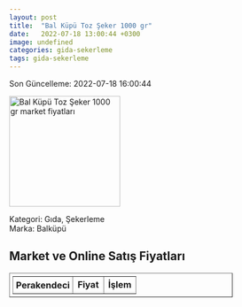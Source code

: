 ```yaml
---
layout: post
title:  "Bal Küpü Toz Şeker 1000 gr"
date:   2022-07-18 13:00:44 +0300
image: undefined
categories: gida-sekerleme
tags: gida-sekerleme
---
```


Son Güncelleme: 2022-07-18 16:00:44

<img src="undefined" width="200" alt="Bal Küpü Toz Şeker 1000 gr market fiyatları" />

Kategori: Gıda, Şekerleme
<br />
Marka: Balküpü

<h2>Market ve Online Satış Fiyatları</h2>

<table border="1" style="padding: 5px;width:80%;">
  <tr>
    <td style="padding: 5px;"><strong>Perakendeci</strong></td>
    <td><strong>Fiyat</strong></td>
    <td><strong>İşlem</strong></td>
  </tr>
  
</table>
